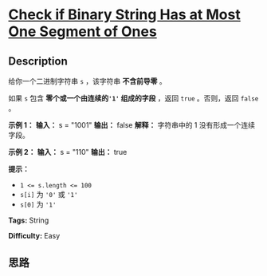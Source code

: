 # [Check if Binary String Has at Most One Segment of Ones][title]

## Description

给你一个二进制字符串 `s` ，该字符串 **不含前导零** 。

如果 `s` 包含 **零个或一个由连续的`'1'` 组成的字段** ，返回 `true`​​​ 。否则，返回 `false` 。



**示例 1：**
            **输入：** s = "1001"    **输出：** false    **解释：** 字符串中的 1 没有形成一个连续字段。    

**示例 2：**
            **输入：** s = "110"    **输出：** true



**提示：**

  * `1 <= s.length <= 100`
  * `s[i]`​​​​ 为 `'0'` 或 `'1'`
  * `s[0]` 为 `'1'`


**Tags:** String

**Difficulty:** Easy

## 思路

[title]: https://leetcode-cn.com/problems/check-if-binary-string-has-at-most-one-segment-of-ones
